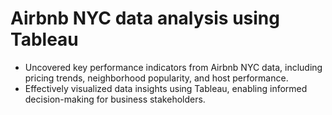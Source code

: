 # Airbnb NYC data analysis using Tableau 
-	Uncovered key performance indicators from Airbnb NYC data, including pricing trends, neighborhood popularity, and host performance.
- Effectively visualized data insights using Tableau, enabling informed decision-making for business stakeholders.
